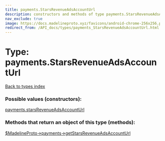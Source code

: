 ```yaml
---
title: payments.StarsRevenueAdsAccountUrl
description: constructors and methods of type payments.StarsRevenueAdsAccountUrl
nav_exclude: true
image: https://docs.madelineproto.xyz/favicons/android-chrome-256x256.png
redirect_from: /API_docs/types/payments_StarsRevenueAdsAccountUrl.html
---
```

# Type: payments.StarsRevenueAdsAccountUrl
[Back to types index](index.html)



### Possible values (constructors):

[payments.starsRevenueAdsAccountUrl](/API_docs/constructors/payments.starsRevenueAdsAccountUrl.html)  



### Methods that return an object of this type (methods):

[$MadelineProto->payments->getStarsRevenueAdsAccountUrl](/API_docs/methods/payments.getStarsRevenueAdsAccountUrl.html)  



